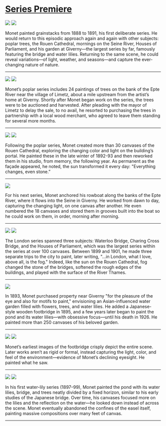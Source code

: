 # [Series Premiere](http://artsmia.github.io/griot/#/stories/1167)

![](http://cdn.dx.artsmia.org/thumbs/tn_2014_TDX_MIAArtStories_280.jpg)
![](http://cdn.dx.artsmia.org/thumbs/tn_mia_4000201.jpg)

Monet painted grainstacks from 1888 to 1891, his first deliberate series. He would return to this episodic approach again and again with other subjects: poplar trees, the Rouen Cathedral, mornings on the Seine River, Houses of Parliament, and his garden at Giverny—the largest series by far, famously featuring the bridge and water lilies. Returning to the same scene, he could reveal variations—of light, weather, and seasons—and capture the ever-changing nature of nature.

---

![](http://cdn.dx.artsmia.org/thumbs/tn_2014_TDX_MIAArtStories_281.jpg)
![](http://cdn.dx.artsmia.org/thumbs/tn_2014_TDX_MIAArtStories_266.jpg)

Monet’s poplar series includes 24 paintings of trees on the bank of the Epte River near the village of Limetz, about a mile upstream from the artist’s home at Giverny. Shortly after Monet began work on the series, the trees were to be auctioned and harvested. After pleading with the mayor of Limetz to delay the sale, to no avail, he resorted to purchasing the trees in partnership with a local wood merchant, who agreed to leave them standing for several more months. 

---

![](http://cdn.dx.artsmia.org/thumbs/tn_2014_TDX_MIAArtStories_274.jpg)
![](http://cdn.dx.artsmia.org/thumbs/tn_2014_TDX_MIAArtStories_267.jpg)

Following the poplar series, Monet created more than 30 canvases of the Rouen Cathedral, exploring the changing color and light on the building’s portal. He painted these in the late winter of 1892-93 and then reworked them in his studio, from memory, the following year. As permanent as the façade appeared, he noted, the sun transformed it every day: "Everything changes, even stone.”

---

![](http://cdn.dx.artsmia.org/thumbs/tn_2014_TDX_MIAArtStories_270.jpg)

For his next series, Monet anchored his rowboat along the banks of the Epte River, where it flows into the Seine in Giverny. He worked from dawn to day, capturing the changing light, on one canvas after another. He even numbered the 18 canvases and stored them in grooves built into the boat so he could work on them, in order, morning after morning.

---

![](http://cdn.dx.artsmia.org/thumbs/tn_2014_TDX_MIAArtStories_273.jpg)
![](http://cdn.dx.artsmia.org/thumbs/tn_2014_TDX_MIAArtStories_286.jpg)

The London series spanned three subjects: Waterloo Bridge, Charing Cross Bridge, and the Houses of Parliament, which was the largest series within the series at over 100 canvases. Between 1899 and 1901, he made three separate trips to the city to paint, later writing, "…in London, what I love, above all, is the fog." Indeed, like the sun on the Rouen Cathedral, fog changed the stone of the bridges, softened the rough edges of the buildings, and played with the surface of the River Thames.

---

![](http://cdn.dx.artsmia.org/thumbs/tn_2014_TDX_MIAArtStories_261.jpg)

In 1893, Monet purchased property near Giverny "for the pleasure of the eye and also for motifs to paint," envisioning an Asian-influenced water garden filled with flowers, trees, and water lilies. He added a Japanese-style wooden footbridge in 1895, and a few years later began to paint the pond and its water lilies—with obsessive focus—until his death in 1926. He painted more than 250 canvases of his beloved garden.

---

![](http://cdn.dx.artsmia.org/thumbs/tn_2014_TDX_MIAArtStories_268.jpg)
![](http://cdn.dx.artsmia.org/thumbs/tn_mia_5003951.jpg)

Monet’s earliest images of the footbridge crisply depict the entire scene. Later works aren’t as rigid or formal, instead capturing the light, color, and feel of the environment—evidence of Monet’s declining eyesight. He painted what he saw.

---

![](http://cdn.dx.artsmia.org/thumbs/tn_2014_TDX_MIAArtStories_269.jpg)
![](http://cdn.dx.artsmia.org/thumbs/tn_2014_TDX_MIAArtStories_371.jpg)

In his first water-lily series (1897–99), Monet painted the pond with its water lilies, bridge, and trees neatly divided by a fixed horizon, similar to his early studies of the Japanese bridge. Over time, his canvases focused more on the lilies and the reflection on the water—he looked down instead of across the scene. Monet eventually abandoned the confines of the easel itself, painting massive compositions over many feet of canvas.

---
